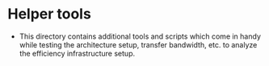 # Helper tools

* This directory contains additional tools and scripts which come in handy while testing the architecture setup, transfer bandwidth, etc. to analyze the efficiency infrastructure setup.
